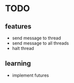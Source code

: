 # TODO

## features
 - send message to thread
 - send message to all threads
 - halt thread

## learning
 - implement futures
